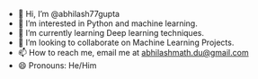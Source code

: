- 👋 Hi, I’m @abhilash77gupta
- 👀 I’m interested in Python and machine learning.
- 🌱 I’m currently learning Deep learning techniques.
- 💞️ I’m looking to collaborate on Machine Learning Projects.
- 📫 How to reach me, email me at abhilashmath.du@gmail.com
- 😄 Pronouns: He/Him

<!---
abhilash77gupta/abhilash77gupta is a ✨ special ✨ repository because its `README.md` (this file) appears on your GitHub profile.
You can click the Preview link to take a look at your changes.
--->
